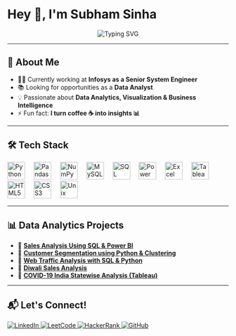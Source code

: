 # Hey 👋, I'm Subham Sinha

<p align="center">
  <img src="https://readme-typing-svg.herokuapp.com?font=Fira+Code&weight=500&size=22&duration=4000&pause=1000&color=30F72D&center=true&vCenter=true&multiline=true&width=800&height=50&lines=Data+Enthusiast+%7C+SQL+%7C+Python+%7C+Power+BI" alt="Typing SVG" />
</p>

---

## 🚀 About Me

- 👨‍💻 Currently working at **Infosys as a Senior System Engineer**  
- 📚 Looking for opportunities as a **Data Analyst**  
- 💡 Passionate about **Data Analytics, Visualization & Business Intelligence**  
- ⚡ Fun fact: **I turn coffee ☕ into insights 📊**  

---

## 🛠️ Tech Stack

<div align="left">
  <img src="https://cdn.jsdelivr.net/gh/devicons/devicon/icons/python/python-original.svg" height="40" alt="Python" />
  <img width="12" />
  <img src="https://cdn.jsdelivr.net/gh/devicons/devicon/icons/pandas/pandas-original.svg" height="40" alt="Pandas" />
  <img width="12" />
  <img src="https://cdn.jsdelivr.net/gh/devicons/devicon/icons/numpy/numpy-original.svg" height="40" alt="NumPy" />
  <img width="12" />
  <img src="https://cdn.jsdelivr.net/gh/devicons/devicon/icons/mysql/mysql-original.svg" height="40" alt="MySQL" />
  <img width="12" />
  <img src="https://cdn.jsdelivr.net/gh/devicons/devicon/icons/microsoftsqlserver/microsoftsqlserver-plain.svg" height="40" alt="SQL Server" />
  <img width="12" />
  <img src="https://static-00.iconduck.com/assets.00/power-bi-icon-1536x2048-0xah5g2o.png" height="40" alt="Power BI" />
  <img width="12" />
  <img src="https://th.bing.com/th/id/R.1e3b54e175e100feaf76cf5d367be3ea?rik=wymoMZ95b5HykQ&riu=http%3a%2f%2fclipart-library.com%2fimages_k%2fexcel-icon-transparent%2fexcel-icon-transparent-19.png&ehk=vN4YSbz3O8KW6dv7SqWYyI6wWDdsKy02%2b%2bj%2f%2bj8UQvc%3d&risl=&pid=ImgRaw&r=0" height="40" alt="Excel" />
  <img width="12" />
  <img src="https://th.bing.com/th/id/OIP.w-qTcyA4TSToAE1FZlj5nwHaEK?rs=1&pid=ImgDetMain" height="40" alt="Tableau" />
  <img width="12" />
  <img src="https://cdn.jsdelivr.net/gh/devicons/devicon/icons/html5/html5-original.svg" height="40" alt="HTML5" />
  <img width="12" />
  <img src="https://cdn.jsdelivr.net/gh/devicons/devicon/icons/css3/css3-original.svg" height="40" alt="CSS3" />
  <img width="12" />
  <img src="https://cdn.jsdelivr.net/gh/devicons/devicon/icons/unix/unix-original.svg" height="40" alt="Unix" />
</div>

---

## 📊 Data Analytics Projects

- 📌 **[Sales Analysis Using SQL & Power BI](#)**
- 📌 **[Customer Segmentation using Python & Clustering](#)**
- 📌 **[Web Traffic Analysis with SQL & Python](#)**
- 📌 **[Diwali Sales Analysis](https://github.com/ss1031998/Diwali-Sales-Analysis)**
- 📌 **[COVID-19 India Statewise Analysis (Tableau)](https://public.tableau.com/app/profile/subham.sinha/viz/covid19indiaanalysisstatewise/covid19indiastatewiseanalysis)**

---

## 📬 Let's Connect!

<p align="left">
  <a href="https://www.linkedin.com/in/saisubhamsinha/" target="_blank">
    <img src="https://img.shields.io/badge/LinkedIn-0A66C2?style=for-the-badge&logo=linkedin&logoColor=white" alt="LinkedIn"/>
  </a>
  <a href="https://leetcode.com/u/subham_sinha15/" target="_blank">
    <img src="https://img.shields.io/badge/LeetCode-FFA116?style=for-the-badge&logo=leetcode&logoColor=black" alt="LeetCode"/>
  </a>
  <a href="https://www.hackerrank.com/profile/ss1031998" target="_blank">
    <img src="https://img.shields.io/badge/HackerRank-32CD32?style=for-the-badge&logo=hackerrank&logoColor=white" alt="HackerRank"/>
  </a>
  <a href="https://github.com/ss1031998" target="_blank">
    <img src="https://img.shields.io/badge/GitHub-171515?style=for-the-badge&logo=github&logoColor=white" alt="GitHub"/>
  </a>
</p>
